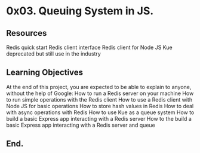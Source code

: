 # 0x03. Queuing System in JS.
## Resources
Redis quick start
Redis client interface
Redis client for Node JS
Kue deprecated but still use in the industry
## Learning Objectives
At the end of this project, you are expected to be able to explain to anyone, without the help of Google:
How to run a Redis server on your machine
How to run simple operations with the Redis client
How to use a Redis client with Node JS for basic operations
How to store hash values in Redis
How to deal with async operations with Redis
How to use Kue as a queue system
How to build a basic Express app interacting with a Redis server
How to the build a basic Express app interacting with a Redis server and queue

## End.
